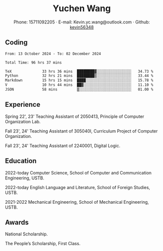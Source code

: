  <center>
     <h1>Yuchen Wang</h1>
     <div>
         <span>
             Phone:
             15711092205
         </span>
         ·
         <span>
             E-mail:
             Kevin.yc.wang@outlook.com
         </span>
         ·
         <span>
             Github:
             <a href="https://github.com/kevin56348">kevin56348</a>
         </span>
     </div>
 </center>

## Coding

<!-- ![Top Langs](https://github-readme-stats.vercel.app/api/top-langs/?username=kevin56348) -->

<!--START_SECTION:waka-->

```txt
From: 13 October 2024 - To: 02 December 2024

Total Time: 96 hrs 37 mins

TeX              33 hrs 36 mins  ████████▓░░░░░░░░░░░░░░░░   34.73 %
Python           32 hrs 21 mins  ████████▒░░░░░░░░░░░░░░░░   33.44 %
Markdown         15 hrs 15 mins  ████░░░░░░░░░░░░░░░░░░░░░   15.78 %
V                10 hrs 44 mins  ██▓░░░░░░░░░░░░░░░░░░░░░░   11.10 %
JSON             58 mins         ▒░░░░░░░░░░░░░░░░░░░░░░░░   01.00 %
```

<!--END_SECTION:waka-->

## Experience 

Spring 22', 23' Teaching Assistant of 2050413, Principle of Computer Organization Lab.

Fall 23', 24' Teaching Assistant of 305040I, Curriculum Project of Computer Organization.

Fall 23', 24' Teaching Assistant of 2240001, Digital Logic.

## Education

2022-today Computer Science, School of Computer and Communication Engineering, USTB.

2022-today English Language and Literature, School of Foreign Studies, USTB.

2021-2022 Mechanical Engineering, School of Mechanical Engineering, USTB.

## Awards

National Scholarship.

The People’s Scholarship, First Class.
